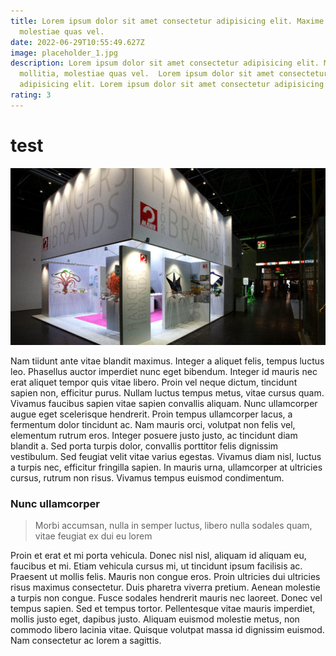 ```yaml
---
title: Lorem ipsum dolor sit amet consectetur adipisicing elit. Maxime mollitia,
  molestiae quas vel.
date: 2022-06-29T10:55:49.627Z
image: placeholder_1.jpg
description: Lorem ipsum dolor sit amet consectetur adipisicing elit. Maxime
  mollitia, molestiae quas vel.  Lorem ipsum dolor sit amet consectetur
  adipisicing elit. Lorem ipsum dolor sit amet consectetur adipisicing elit.
rating: 3
---
```

# test

![test](placeholder_1.jpg "test")

Nam tiidunt ante vitae blandit maximus. Integer a aliquet felis, tempus luctus leo. Phasellus auctor imperdiet nunc eget bibendum. Integer id mauris nec erat aliquet tempor quis vitae libero. Proin vel neque dictum, tincidunt sapien non, efficitur purus. Nullam luctus tempus metus, vitae cursus quam. Vivamus faucibus sapien vitae sapien convallis aliquam. Nunc ullamcorper augue eget scelerisque hendrerit. Proin tempus ullamcorper lacus, a fermentum dolor tincidunt ac. Nam mauris orci, volutpat non felis vel, elementum rutrum eros. Integer posuere justo justo, ac tincidunt diam blandit a. Sed porta turpis dolor, convallis porttitor felis dignissim vestibulum. Sed feugiat velit vitae varius egestas. Vivamus diam nisl, luctus a turpis nec, efficitur fringilla sapien. In mauris urna, ullamcorper at ultricies cursus, rutrum non risus. Vivamus tempus euismod condimentum.

### Nunc ullamcorper

> Morbi accumsan, nulla in semper luctus, libero nulla sodales quam, vitae feugiat ex dui eu lorem

Proin et erat et mi porta vehicula. Donec nisl nisl, aliquam id aliquam eu, faucibus et mi. Etiam vehicula cursus mi, ut tincidunt ipsum facilisis ac. Praesent ut mollis felis. Mauris non congue eros. Proin ultricies dui ultricies risus maximus consectetur. Duis pharetra viverra pretium. Aenean molestie a turpis non congue. Fusce sodales hendrerit mauris nec laoreet. Donec vel tempus sapien. Sed et tempus tortor. Pellentesque vitae mauris imperdiet, mollis justo eget, dapibus justo. Aliquam euismod molestie metus, non commodo libero lacinia vitae. Quisque volutpat massa id dignissim euismod. Nam consectetur ac lorem a sagittis.